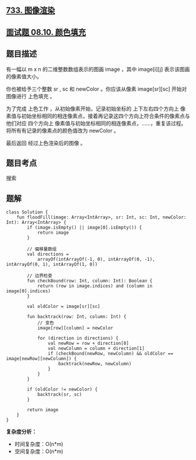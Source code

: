 ## [733. 图像渲染](https://leetcode.cn/problems/flood-fill/description/)
## [面试题 08.10. 颜色填充](https://leetcode.cn/problems/color-fill-lcci/description/)

## 题目描述

有一幅以 m x n 的二维整数数组表示的图画 image ，其中 image[i][j] 表示该图画的像素值大小。

你也被给予三个整数 sr ,  sc 和 newColor 。你应该从像素 image[sr][sc] 开始对图像进行 上色填充 。

为了完成 上色工作 ，从初始像素开始，记录初始坐标的 上下左右四个方向上 像素值与初始坐标相同的相连像素点，接着再记录这四个方向上符合条件的像素点与他们对应 四个方向上 像素值与初始坐标相同的相连像素点，……，重复该过程。将所有有记录的像素点的颜色值改为 newColor 。

最后返回 经过上色渲染后的图像 。

## 题目考点

搜索

## 题解
 
```
class Solution {
    fun floodFill(image: Array<IntArray>, sr: Int, sc: Int, newColor: Int): Array<IntArray> {
        if (image.isEmpty() || image[0].isEmpty()) {
            return image
        }

        // 偏移量数组
        val directions =
            arrayOf(intArrayOf(-1, 0), intArrayOf(0, -1), intArrayOf(0, 1), intArrayOf(1, 0))

        // 边界检查
        fun checkBound(row: Int, column: Int): Boolean {
            return (row in image.indices) and (column in image[0].indices)
        }

        val oldColor = image[sr][sc]

        fun backtrack(row: Int, column: Int) {
            // 变色
            image[row][column] = newColor

            for (direction in directions) {
                val newRow = row + direction[0]
                val newColumn = column + direction[1]
                if (checkBound(newRow, newColumn) && oldColor == image[newRow][newColumn]) {
                    backtrack(newRow, newColumn)
                }
            }
        }

        if (oldColor != newColor) {
            backtrack(sr, sc)
        }

        return image
    }
}
```

**复杂度分析：**

- 时间复杂度：O(n\*m)
- 空间复杂度：O(n\*m) 
